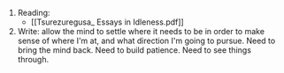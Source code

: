 1. Reading: 
	- [[Tsurezuregusa_ Essays in Idleness.pdf]]
2. Write: allow the mind to settle where it needs to be in order to make sense of where I'm at, and what direction I'm going to pursue. Need to bring the mind back. Need to build patience. Need to see things through.